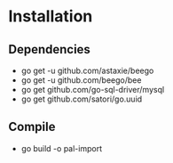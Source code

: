 # Installation

## Dependencies

* go get -u github.com/astaxie/beego
* go get -u github.com/beego/bee
* go get github.com/go-sql-driver/mysql
* go get github.com/satori/go.uuid

## Compile

* go build -o pal-import
